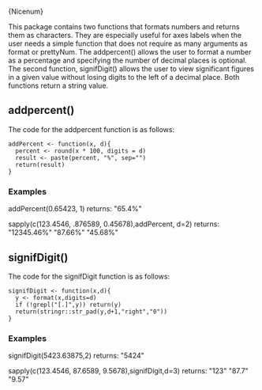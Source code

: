 {Nicenum}

This package contains two functions that formats numbers and returns them as characters. They are especially useful for axes labels when the user needs a simple function that does not require as many arguments as format or prettyNum. The addpercent() allows the user to format a number as a percentage and specifying the number of decimal places is optional. The second function, signifDigit() allows the user to view significant figures in a given value without losing digits to the left of a decimal place. Both functions return a string value.

addpercent()
------------

The code for the addpercent function is as follows:

    addPercent <- function(x, d){
      percent <- round(x * 100, digits = d)
      result <- paste(percent, "%", sep="")
      return(result)
    }

### Examples

addPercent(0.65423, 1) returns: "65.4%"

sapply(c(123.4546, .876589, 0.45678),addPercent, d=2) returns: "12345.46%" "87.66%" "45.68%"

signifDigit()
-------------

The code for the signifDigit function is as follows:

    signifDigit <- function(x,d){
      y <- format(x,digits=d)
      if (!grepl("[.]",y)) return(y)
      return(stringr::str_pad(y,d+1,"right","0"))
    }

### Examples

signifDigit(5423.63875,2) returns: "5424"

sapply(c(123.4546, 87.6589, 9.5678),signifDigit,d=3) returns: "123" "87.7" "9.57"
